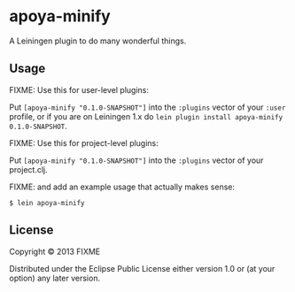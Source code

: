 # apoya-minify

A Leiningen plugin to do many wonderful things.

## Usage

FIXME: Use this for user-level plugins:

Put `[apoya-minify "0.1.0-SNAPSHOT"]` into the `:plugins` vector of your
`:user` profile, or if you are on Leiningen 1.x do `lein plugin install
apoya-minify 0.1.0-SNAPSHOT`.

FIXME: Use this for project-level plugins:

Put `[apoya-minify "0.1.0-SNAPSHOT"]` into the `:plugins` vector of your project.clj.

FIXME: and add an example usage that actually makes sense:

    $ lein apoya-minify

## License

Copyright © 2013 FIXME

Distributed under the Eclipse Public License either version 1.0 or (at
your option) any later version.

